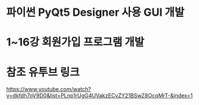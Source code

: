 # 파이썬 PyQt5 Designer 사용 GUI 개발
# 1~16강 회원가입 프로그램 개발
# 참조 유투브 링크
https://www.youtube.com/watch?v=dkfdh7oV9D0&list=PLnp1rUgG4UVakzECvZY21BSwZ8OcqMrT-&index=1
